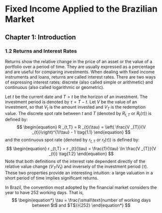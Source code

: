 # Fixed Income Applied to the Brazilian Market

## Chapter 1: Introduction

### 1.2 Returns and Interest Rates

Returns show the relative change in the price of an asset or the value of a portfolio over a period of time. They are usually expressed as a percentage and are useful for comparing investments. When dealing with fixed income instruments and loans, returns are called interest rates. There are two ways of expressing interest rates: discrete (also called simple or arithmetic) and continuous (also called logarithmic or geometric).

Let $t$ be the current date and $T > t$ be the horizon of an investment. The investment period is denoted by $\tau = T-t$. Let $V$ be the value of an investment, so that $V _{t}$ is the amount invested and $V _{T}$ is the redemption value. The discrete spot rate between $t$ and $T$ (denoted by $R _{t,T}$ or $R _{t}(\tau)$) is defined by:
$$
\begin{equation}
    R _{t,T} = R _{t}(\tau) = \left( \frac{V _{T}}{V _{t}}\right)^{1/\tau} - 1 \tag{1.1}
\end{equation}
$$
and the continuous spot rate (denoted by $r _{t,T}$ or $r _{t}(\tau)$) is defined by:
$$
\begin{equation}
    r _{t,T} = r _{t}(\tau) = \frac{1}{\tau} \ln \frac{V _{T}}{V _{t}} \tag{1.2}
\end{equation}
$$
Note that both definitions of the interest rate dependent directly of the relative value change ($V _{T}/V _{t}$) and inversely of the investment period ($\tau$). These two properties provide an interesting intuition: a large valuation in a short period of time implies significant returns.

In Brazil, the convention most adopted by the financial market considers the year to have 252 working days. That is,
$$
\begin{equation*}
	\tau = \frac{\small\text{number of working days between $t$ and $T$}}{252}
\end{equation*}
$$
